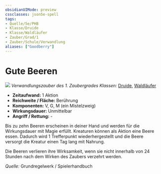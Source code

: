 ```yaml
---
obsidianUIMode: preview
cssclasses: json5e-spell
tags:
- Quelle/5e/PHB
- Klasse/Druide
- Klasse/Waldläufer
- Zauber/Grad/1
- Zauber/Schule/Verwandlung
aliases: ["Goodberry"]
---
```

# Gute Beeren
![](../../../99%20-%20Setup/Files/Bildersammlung/Symbolik/Verwandlungszauber.webp#token)
*Verwandlungszauber des 1. Zaubergrades*
*Klassen:* [Druide](05%20-%20Wikipedia/Kompendium/Charakteroptionen/Klassen/Druide.md), [Waldläufer](../Charakteroptionen/Klassen/Waldläufer.md)

- **Zeitaufwand:** 1 Aktion
- **Reichweite / Fläche:** Berührung
- **Komponenten:** V, G, M (ein Mistelzweig)
- **Wirkungsdauer:** Unmittelbar
- **Angriff / Rettung:** -

Bis zu zehn Beeren erscheinen in deiner Hand und werden für die Wirkungsdauer mit Magie erfüllt. Kreaturen können als Aktion eine Beere essen. Dadurch wird 1 Trefferpunkt wiederhergestellt und die Beere versorgt die Kreatur einen Tag lang mit Nahrung.

Die Beeren verlieren ihre Wirksamkeit, wenn sie nicht innerhalb von 24 Stunden nach dem Wirken des Zaubers verzehrt werden.

 *Quelle:* Grundregelwerk / Spielerhandbuch